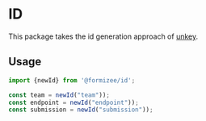# ID

This package takes the id generation approach of [unkey](https://unkey.com).

## Usage

```typescript
import {newId} from '@formizee/id';

const team = newId("team"));
const endpoint = newId("endpoint"));
const submission = newId("submission"));

```
